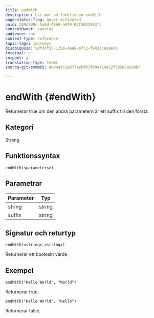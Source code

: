 ```yaml
---
title: endWith
description: Läs mer om funktionen endWith
page-status-flag: never-activated
uuid: 269d590c-5a6d-40b9-a879-02f5033863fc
contentOwner: sauviat
audience: rns
content-type: reference
topic-tags: journeys
discoiquuid: 5df34f55-135a-4ea8-afc2-f9427ce5ae7b
internal: n
snippet: y
translation-type: tm+mt
source-git-commit: a844adc1a073aebfb7fd8a719e52f305079260b7

---
```



# endWith {#endWith}

Returnerar true om den andra parametern är ett suffix till den första.

## Kategori

Sträng

## Funktionssyntax

`endWith(<parameters>)`

## Parametrar

| Parameter | Typ |
|-----------|------------------|
| string | string |
| suffix | string |

## Signatur och returtyp

`endWith(<string>,<string>)`

Returnerar ett booleskt värde.

## Exempel

`endWith("Hello World", "World")`

Returnerar true.

`endWith("Hello World", "Hello")`

Returnerar false.
